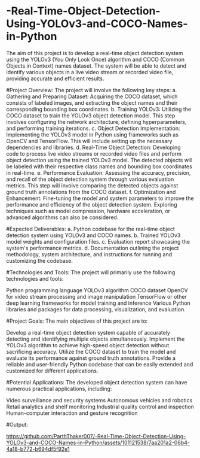 # -Real-Time-Object-Detection-Using-YOLOv3-and-COCO-Names-in-Python
The aim of this project is to develop a real-time object detection system using the YOLOv3 (You Only Look Once) algorithm and COCO (Common Objects in Context) names dataset. The system will be able to detect and identify various objects in a live video stream or recorded video file, providing accurate and efficient results.

#Project Overview:
The project will involve the following key steps:
a. Gathering and Preparing Dataset: Acquiring the COCO dataset, which consists of labeled images, and extracting the object names and their corresponding bounding box coordinates.
b. Training YOLOv3: Utilizing the COCO dataset to train the YOLOv3 object detection model. This step involves configuring the network architecture, defining hyperparameters, and performing training iterations.
c. Object Detection Implementation: Implementing the YOLOv3 model in Python using frameworks such as OpenCV and TensorFlow. This will include setting up the necessary dependencies and libraries.
d. Real-Time Object Detection: Developing code to process live video streams or recorded video files and perform object detection using the trained YOLOv3 model. The detected objects will be labeled with their respective class names and bounding box coordinates in real-time.
e. Performance Evaluation: Assessing the accuracy, precision, and recall of the object detection system through various evaluation metrics. This step will involve comparing the detected objects against ground truth annotations from the COCO dataset.
f. Optimization and Enhancement: Fine-tuning the model and system parameters to improve the performance and efficiency of the object detection system. Exploring techniques such as model compression, hardware acceleration, or advanced algorithms can also be considered.

#Expected Deliverables:
a. Python codebase for the real-time object detection system using YOLOv3 and COCO names.
b. Trained YOLOv3 model weights and configuration files.
c. Evaluation report showcasing the system's performance metrics.
d. Documentation outlining the project methodology, system architecture, and instructions for running and customizing the codebase.

#Technologies and Tools:
The project will primarily use the following technologies and tools:

Python programming language
YOLOv3 algorithm
COCO dataset
OpenCV for video stream processing and image manipulation
TensorFlow or other deep learning frameworks for model training and inference
Various Python libraries and packages for data processing, visualization, and evaluation.

#Project Goals:
The main objectives of this project are to:

Develop a real-time object detection system capable of accurately detecting and identifying multiple objects simultaneously.
Implement the YOLOv3 algorithm to achieve high-speed object detection without sacrificing accuracy.
Utilize the COCO dataset to train the model and evaluate its performance against ground truth annotations.
Provide a reliable and user-friendly Python codebase that can be easily extended and customized for different applications.

#Potential Applications:
The developed object detection system can have numerous practical applications, including:

Video surveillance and security systems
Autonomous vehicles and robotics
Retail analytics and shelf monitoring
Industrial quality control and inspection
Human-computer interaction and gesture recognition

#Output:


https://github.com/ParthThaker007/-Real-Time-Object-Detection-Using-YOLOv3-and-COCO-Names-in-Python/assets/101121538/7aa201a2-06b4-4a18-b772-b694df5f92e1

